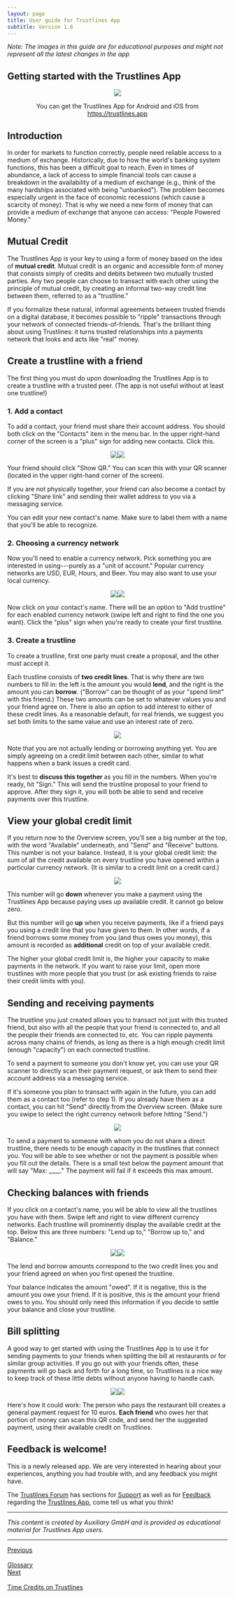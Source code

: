 ```yaml
---
layout: page
title: User guide for Trustlines App
subtitle: Version 1.6
---
```


_Note: The images in this guide are for educational purposes and might not represent all the latest changes in the app_

## Getting started with the Trustlines App

<center><img class="app_guide_headerimg" src="../../assets/images/app_user_guide/tl_app_header.png">

<p class="app_guide_dl">You can get the Trustlines App for Android and iOS from <a href="https://trustlines.app/" target="_blank">https://trustlines.app</a></p></center>

## Introduction

In order for markets to function correctly, people need reliable access to a medium of exchange. Historically, due to how the world's banking system functions, this has been a difficult goal to reach. Even in times of abundance, a lack of access to simple financial tools can cause a breakdown in the availability of a medium of exchange (e.g., think of the many hardships associated with being "unbanked"). The problem becomes especially urgent in the face of economic recessions (which cause a scarcity of money). That is why we need a new form of money that can provide a medium of exchange that anyone can access: "People Powered Money."

## Mutual Credit

The Trustlines App is your key to using a form of money based on the idea of __mutual credit__. Mutual credit is an organic and accessible form of money that consists simply of credits and debits between two mutually trusted parties. Any two people can choose to transact with each other using the principle of mutual credit, by creating an informal two-way credit line between them, referred to as a "trustline."

If you formalize these natural, informal agreements between trusted friends on a digital database, it becomes possible to "ripple" transactions through your network of connected friends-of-friends. That's the brilliant thing about using Trustlines: it turns trusted relationships into a payments network that looks and acts like "real" money.

## Create a trustline with a friend

The first thing you must do upon downloading the Trustlines App is to create a trustline with a trusted peer. (The app is not useful without at least one trustline!)

### 1. Add a contact

To add a contact, your friend must share their account address. You should both click on the "Contacts" item in the menu bar. In the upper right-hand corner of the screen is a "plus" sign for adding new contacts. Click this.

<center><a href="../../assets/images/app_user_guide/v1.6/contacts.png"><img class="app_guide_img" src="../../assets/images/app_user_guide/v1.6/contacts.png"></a><a href="../../assets/images/app_user_guide/v1.6/add_contact.png"><img class="app_guide_img" src="../../assets/images/app_user_guide/v1.6/add_contact.png"></a></center>

Your friend should click "Show QR." You can scan this with your QR scanner (located in the upper right-hand corner of the screen).

If you are not physically together, your friend can also become a contact by clicking "Share link" and sending their wallet address to you via a messaging service.

You can edit your new contact's name. Make sure to label them with a name that you'll be able to recognize.

### 2. Choosing a currency network

Now you'll need to enable a currency network. Pick something you are interested in using---purely as a "unit of account." Popular currency networks are USD, EUR, Hours, and Beer. You may also want to use your local currency.

<center><a href="../../assets/images/app_user_guide/v1.6/currencies.png"><img class="app_guide_img" src="../../assets/images/app_user_guide/v1.6/currencies.png"></a><a href="../../assets/images/app_user_guide/v1.6/add_trustline.png"><img class="app_guide_img" src="../../assets/images/app_user_guide/v1.6/add_trustline.png"></a></center>

Now click on your contact's name. There will be an option to "Add trustline" for each enabled currency network (swipe left and right to find the one you want). Click the "plus" sign when you're ready to create your first trustline.

### 3. Create a trustline

To create a trustline, first one party must create a proposal, and the other must accept it.

Each trustline consists of **two credit lines**. That is why there are two numbers to fill in: the left is the amount you would **lend**, and the right is the amount you can **borrow**. ("Borrow" can be thought of as your "spend limit" with this friend.) These two amounts can be set to whatever values you and your friend agree on. There is also an option to add interest to either of these credit lines. As a reasonable default, for real friends, we suggest you set both limits to the same value and use an interest rate of zero.

<center><a href="../../assets/images/app_user_guide/v1.6/trustline_creation.png"><img class="app_guide_img" src="../../assets/images/app_user_guide/v1.6/trustline_creation.png"></a></center>

Note that you are not actually lending or borrowing anything yet. You are simply agreeing on a credit limit between each other, similar to what happens when a bank issues a credit card.

It's best to **discuss this together** as you fill in the numbers. When you're ready, hit "Sign." This will send the trustline proposal to your friend to approve. After they sign it, you will both be able to send and receive payments over this trustline.

## View your global credit limit

If you return now to the Overview screen, you'll see a big number at the top, with the word "Available" underneath, and "Send" and "Receive" buttons. This number is not your balance. Instead, it is your global credit limit: the sum of all the credit available on every trustline you have opened within a particular currency network. (It is similar to a credit limit on a credit card.)

<center><a href="../../assets/images/app_user_guide/v1.6/overview.png"><img class="app_guide_img" src="../../assets/images/app_user_guide/v1.6/overview.png"></a></center>

This number will go **down** whenever you make a payment using the Trustlines App because paying uses up available credit. It cannot go below zero.

But this number will go **up** when you receive payments, like if a friend pays you using a credit line that you have given to them. In other words, if a friend borrows some money from you (and thus owes you money), this amount is recorded as **additional** credit on top of your available credit.

The higher your global credit limit is, the higher your capacity to make payments in the network. If you want to raise your limit, open more trustlines with more people that you trust (or ask existing friends to raise their credit limits with you).

## Sending and receiving payments

The trustline you just created allows you to transact not just with this trusted friend, but also with all the people that your friend is connected to, and all the people their friends are connected to, etc. You can ripple payments across many chains of friends, as long as there is a high enough credit limit (enough "capacity") on each connected trustline.

To send a payment to someone you don't know yet, you can use your QR scanner to directly scan their payment request, or ask them to send their account address via a messaging service.

If it's someone you plan to transact with again in the future, you can add them as a contact too (refer to step 1). If you already have them as a contact, you can hit "Send" directly from the Overview screen. (Make sure you swipe to select the right currency network before hitting "Send.")

<center><a href="../../assets/images/app_user_guide/v1.6/send_payment.png"><img class="app_guide_img" src="../../assets/images/app_user_guide/v1.6/send_payment.png"></a></center>

To send a payment to someone with whom you do not share a direct trustline, there needs to be enough capacity in the trustlines that connect you. You will be able to see whether or not the payment is possible when you fill out the details. There is a small text below the payment amount that will say "Max: ____." The payment will fail if it exceeds this max amount.

## Checking balances with friends

If you click on a contact's name, you will be able to view all the trustlines you have with them. Swipe left and right to view different currency networks. Each trustline will prominently display the available credit at the top. Below this are three numbers: "Lend up to," "Borrow up to," and "Balance."

<center><a href="../../assets/images/app_user_guide/v1.6/trustline_view_eur.png"><img class="app_guide_img" src="../../assets/images/app_user_guide/v1.6/trustline_view_eur.png"></a><a href="../../assets/images/app_user_guide/v1.6/contact_view.png"><img class="app_guide_img" src="../../assets/images/app_user_guide/v1.6/contact_view.png"></a></center>

The lend and borrow amounts correspond to the two credit lines you and your friend agreed on when you first opened the trustline.

Your balance indicates the amount "owed". If it is negative, this is the amount you owe your friend. If it is positive, this is the amount your friend owes to you. You should only need this information if you decide to settle your balance and close your trustline.

## Bill splitting

A good way to get started with using the Trustlines App is to use it for sending payments to your friends when splitting the bill at restaurants or for similar group activities. If you go out with your friends often, these payments will go back and forth for a long time, so Trustlines is a nice way to keep track of these little debts without anyone having to handle cash.

<center><a href="../../assets/images/app_user_guide/v1.6/send_payment.png"><img class="app_guide_img" src="../../assets/images/app_user_guide/v1.6/send_payment.png"></a><a href="../../assets/images/app_user_guide/v1.6/receive_payment.png"><img class="app_guide_img" src="../../assets/images/app_user_guide/v1.6/receive_payment.png"></a></center>

Here's how it could work: The person who pays the restaurant bill creates a general payment request for 10 euros. **Each friend** who owes her that portion of money can scan this QR code, and send her the suggested payment, using their available credit on Trustlines.

## Feedback is welcome!

This is a newly released app. We are very interested in hearing about your experiences, anything you had trouble with, and any feedback you might have.

The [Trustlines Forum](https://forum.trustlines.network/) has sections for [Support](https://forum.trustlines.network/c/trustlines-app/app-support/16) as well as for [Feedback](https://forum.trustlines.network/c/trustlines-app/app-feedback/17) regarding the [Trustlines App](https://forum.trustlines.network/c/trustlines-app/15), come tell us what you think!

____

_This content is created by Auxiliary GmbH and is provided as educational material for Trustlines App users._

___

<div id="prev_next">
<div class="prev"><a href="../resources/glossary" class="prev_next_text">Previous</a></div>
<div class="prev"><a href="../resources/glossary" class="icon fas fa-arrow-left prev_next"></a><br></div>
<div class="prev"><a href="../resources/glossary" class="prev_next_text">Glossary</a></div>
</div>
<div id="prev_next">
<div class="prev"><a href="../use_cases/time_credits/time_credits_on_trustlines" class="prev_next_text">Next</a></div>
<div class="prev"><a href="../use_cases/time_credits/time_credits_on_trustlines" class="icon fas fa-arrow-right prev_next"></a><br></div>
<div class="prev"><a href="../use_cases/time_credits/time_credits_on_trustlines" class="prev_next_text">Time Credits on Trustlines</a></div>
</div>
